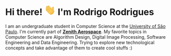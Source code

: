 # Hi there! <img src="icons/Hi.gif" width="35" /> I'm Rodrigo Rodrigues

I am an undergraduate student in Computer Science at the [University of São Paulo](https://www5.usp.br/). I'm currently part of **[Zenith Aerospace](https://github.com/zenitheesc)**. My favorite topics in Computer Science are Algorithm Design, Digital Image Processing, Software Engineering and Data Engineering. Trying to explore new technological concepts and take advantage of them to create cool stuffs :)
